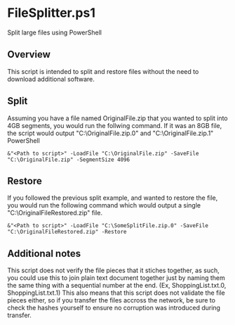 # FileSplitter.ps1
Split large files using PowerShell

## Overview
This script is intended to split and restore files without the need to download additional software.

## Split
Assuming you have a file named OriginalFile.zip that you wanted to split into 4GB segments, you would run the follwing command. If it was an 8GB file, the script would output "C:\OriginalFile.zip.0" and "C:\OriginalFile.zip.1"
PowerShell
```
&"<Path to script>" -LoadFile "C:\OriginalFile.zip" -SaveFile "C:\OriginalFile.zip" -SegmentSize 4096 
```
## Restore
If you followed the previous split example, and wanted to restore the file, you would run the following command which would output a single "C:\OriginalFileRestored.zip" file.
```
&"<Path to script>" -LoadFile "C:\SomeSplitFile.zip.0" -SaveFile "C:\OriginalFileRestored.zip" -Restore
```
## Additional notes
This script does not verify the file pieces that it stiches together, as such, you could use this to join plain text document together just by naming them the same thing with a sequential number at the end. (Ex, ShoppingList.txt.0, ShoppingList.txt.1) This also means that this script does not validate the file pieces either, so if you transfer the files accross the network, be sure to check the hashes yourself to ensure no corruption was introduced during transfer.
